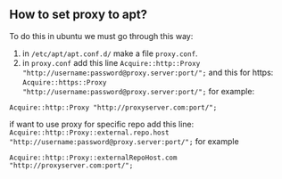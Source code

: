 ## How to set proxy to apt?

To do this in ubuntu we must go through this way:

1. in `/etc/apt/apt.conf.d/` make a file `proxy.conf`.
2. in `proxy.conf` add this line 
`Acquire::http::Proxy "http://username:password@proxy.server:port/";` and this for https:
`Acquire::https::Proxy "http://username:password@proxy.server:port/";`
for example:

`Acquire::http::Proxy "http://proxyserver.com:port/";`

if want to use proxy for specific repo add this line:
`Acquire::http::Proxy::external.repo.host "http://username:password@proxy.server:port/";`
for example

`Acquire::http::Proxy::externalRepoHost.com "http://proxyserver.com:port/";`